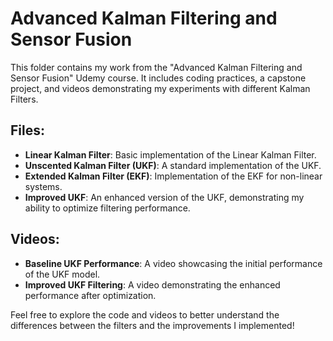 # Advanced Kalman Filtering and Sensor Fusion

This folder contains my work from the "Advanced Kalman Filtering and Sensor Fusion" Udemy course. It includes coding practices, a capstone project, and videos demonstrating my experiments with different Kalman Filters.

## Files:
- **Linear Kalman Filter**: Basic implementation of the Linear Kalman Filter.
- **Unscented Kalman Filter (UKF)**: A standard implementation of the UKF.
- **Extended Kalman Filter (EKF)**: Implementation of the EKF for non-linear systems.
- **Improved UKF**: An enhanced version of the UKF, demonstrating my ability to optimize filtering performance.

## Videos:
- **Baseline UKF Performance**: A video showcasing the initial performance of the UKF model.
- **Improved UKF Filtering**: A video demonstrating the enhanced performance after optimization.

Feel free to explore the code and videos to better understand the differences between the filters and the improvements I implemented!
